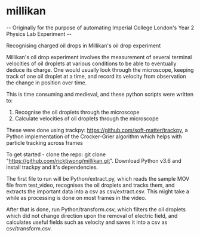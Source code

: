 # millikan
-- Originally for the purpose of automating Imperial College London's Year 2 Physics Lab Experiment --

Recognising charged oil drops in Millikan's oil drop experiment

Millikan's oil drop experiment involves the measurement of several terminal velocities of oil droplets at various conditions to be able to eventually deduce its charge. One would usually look through the microscope, keeping track of one oil droplet at a time, and record its velocity from observation the change in position over time.

This is time consuming and medieval, and these python scripts were written to:

1. Recognise the oil droplets through the microscope
2. Calculate velocities of oil droplets through the microscope

These were done using trackpy: https://github.com/soft-matter/trackpy, a Python implementation of the Crocker-Grier algorithm which helps with particle tracking across frames

To get started - clone the repo: git clone "https://github.com/ricktjwong/millikan.git".
Download Python v3.6 and install trackpy and it's dependencies.

The first file to run will be Python/extract.py, which reads the sample MOV file from test_video, recognises the oil droplets and tracks them, and extracts the important data into a csv as csv/extract.csv. This might take a while as processing is done on most frames in the video.

After that is done, run Python/transform.csv, which filters the oil droplets which did not change direction upon the removal of electric field, and calculates useful fields such as velocity and saves it into a csv as csv/transform.csv.

